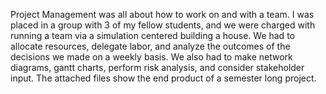 Project Management was all about how to work on and with a team. I was placed in a group with 3 of my fellow students, and we were charged with running a team via a simulation centered building a house. We had to allocate resources, delegate labor, and analyze the outcomes of the decisions we made on a weekly basis. We also had to make network diagrams, gantt charts, perform risk analysis, and consider stakeholder input. The attached files show the end product of a semester long project.
